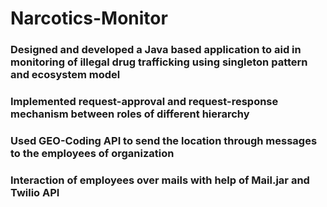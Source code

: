 # Narcotics-Monitor
### Designed and developed a Java based application to aid in monitoring of illegal drug trafficking using singleton pattern and ecosystem model
### Implemented request-approval and request-response mechanism between roles of different hierarchy
### Used GEO-Coding API to send the location through messages to the employees of organization
### Interaction of employees over mails with help of Mail.jar and Twilio API 
